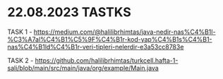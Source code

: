 # 22.08.2023 TASTKS
TASK 1 - https://medium.com/@halilibrhimtas/java-nedir-nas%C4%B1l-%C3%A7al%C4%B1%C5%9F%C4%B1r-kod-yap%C4%B1s%C4%B1-nas%C4%B1ld%C4%B1r-veri-tipleri-nelerdir-e3a53cc8783e


TASK 2 - https://github.com/halilibrhimtas/turkcell.hafta-1-sali/blob/main/src/main/java/org/example/Main.java
